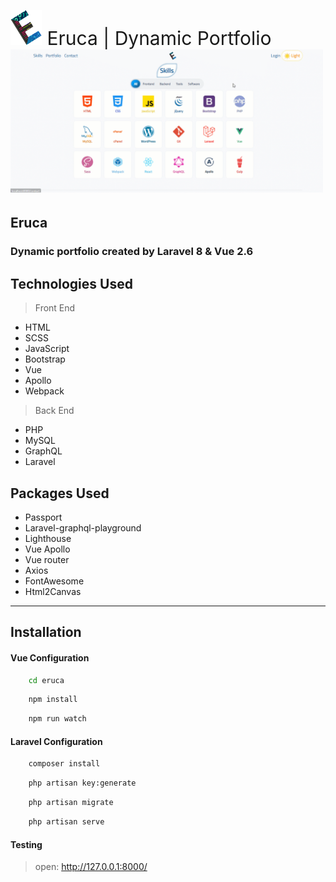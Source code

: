 <img src="favicon.png" width="50"/><span style="font-size:30px;"> Eruca | Dynamic Portfolio<span/>
<br/>
<img src="Preview.gif" width="500"/>

## Eruca
### Dynamic portfolio created by Laravel 8 & Vue 2.6


## Technologies Used
> Front End
- HTML
- SCSS
- JavaScript
- Bootstrap
- Vue
- Apollo
- Webpack
> Back End
- PHP
- MySQL
- GraphQL
- Laravel 

## Packages Used
- Passport
- Laravel-graphql-playground
- Lighthouse
- Vue Apollo
- Vue router
- Axios
- FontAwesome
- Html2Canvas

<hr/>

## Installation

#### Vue Configuration

```sh
    cd eruca
```

```sh
    npm install
```


```sh
    npm run watch
```
#### Laravel Configuration


```sh
    composer install
```

```sh
    php artisan key:generate
```

```sh
    php artisan migrate
```

```sh
    php artisan serve
```
#### Testing

> open: http://127.0.0.1:8000/